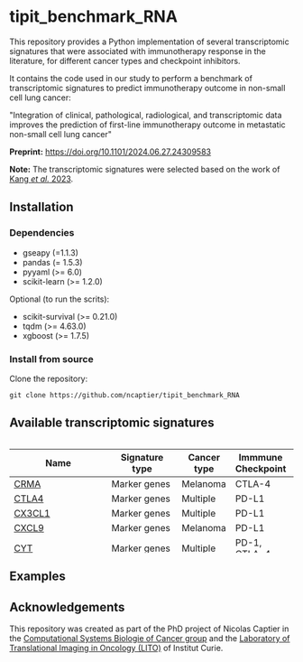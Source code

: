 # tipit_benchmark_RNA

This repository provides a Python implementation of several transcriptomic signatures that were associated with
immunotherapy response in the literature, for different cancer types and checkpoint inhibitors.

It contains the code used in our study to perform a benchmark of transcriptomic signatures to predict immunotherapy
outcome in non-small cell lung cancer:

"Integration of clinical, pathological, radiological, and transcriptomic data improves the prediction of first-line immunotherapy outcome in metastatic non-small cell lung cancer"

**Preprint:** https://doi.org/10.1101/2024.06.27.24309583


**Note:** The transcriptomic signatures were selected based on the work of [Kang *et al.* 2023](https://doi.org/10.3390/cancers15164094).
## Installation

### Dependencies
- gseapy (=1.1.3)
- pandas (= 1.5.3)
- pyyaml (>= 6.0)
- scikit-learn (>= 1.2.0)

Optional (to run the scrits):
- scikit-survival (>= 0.21.0)
- tqdm (>= 4.63.0)
- xgboost (>= 1.7.5)

### Install from source

Clone the repository: 

```
git clone https://github.com/ncaptier/tipit_benchmark_RNA
```

## Available transcriptomic signatures

<div style="height:200px;overflow:auto;">

| Name                                 | Signature type | Cancer type          | Immmune Checkpoint  | References                                                           |
|--------------------------------------|----------------|----------------------|---------------------|----------------------------------------------------------------------|
| [CRMA](/benchmark_RNA/signatures.py) | Marker genes   | Melanoma             | CTLA-4              | [Shukla *et al.*](https://doi.org/10.1016/j.cell.2018.03.026)        |
| [CTLA4]()                            | Marker genes   | Multiple             | PD-L1               | [Herbst *et al.*](https://doi.org/10.1038/nature14011)               |
| [CX3CL1]()                           | Marker genes   | Multiple             | PD-L1               | [Herbst *et al.*](https://doi.org/10.1038/nature14011)               |
| [CXCL9]()                            | Marker genes   | Melanoma             | PD-L1               | [Qu *et al.*](https://doi.org/10.1016/j.celrep.2020.107873)          |
| [CYT]()                              | Marker genes   | Multiple             | PD-1, CTLA-4        | [Rooney *et al.*](https://doi.org/10.1016/j.cell.2014.12.033)        |
| [EIGS]()                             | Marker genes   | Multiple             | PD-1                | [Ayers *et al.*](https://doi.org/10.1172/jci91190)                   |
| [ESCS]()                             | Marker genes   | Urothelial cancer    | PD-1                | [Wang *et al.*](https://doi.org/10.1038/s41467-018-05992-x)          |
| [FTBRS]()                            | Marker genes   | Multiple             | PD-L1               | [Mariathasan *et al.*](https://doi.org/10.1038/nature25501)          |
| [HLADRA]()                           | Marker genes   | Melanoma             | PD-1, PD-L1         | [Johnson *et al.*](https://doi.org/10.1038/ncomms10582)              |
| [HRH1]()                             | Marker genes   | Multiple             | PD-1, PD-L1, CTLA-4 | [Li *et al.*](https://doi.org/10.1016/j.ccell.2021.11.002)           |
| [IFNgamma]()                         | Marker genes   | Multiple             | PD-1                | [Ayers *et al.*](https://doi.org/10.1172/jci91190)                   |
| [Immunopheno]()                      | Marker genes   | Multiple             | PD-1, CTLA-4        | [Charoentong *et al.*](https://doi.org/10.1016/j.celrep.2016.12.019) |
| [IMPRES]()                           | Marker genes   | Melanoma             | PD-1, CTLA-4        | [Auslander *et al.*](https://doi.org/10.1038/s41591-018-0157-9)      |
| [IRG]()                              | Marker genes   | Cervical cancer      | PD-1, PD-L1, CTLA-4 | [Yang *et al.*](https://doi.org/10.1080/2162402x.2019.1659094)       |
| [MPS]()                              | Marker genes   | Melanoma             | PD-1, CTLA-4        | [Pérez-Guijarro *et al.*](https://doi.org/10.1038/s41591-020-0818-3) |
| [PD1]()                              | Marker genes   | Multiple             | PD-1                | [Taube *et al.*](https://doi.org/10.1158/1078-0432.ccr-13-3271)      |
| [PDL1]()                             | Marker genes   | Multiple             | PD-1, PD-L1         | [Herbst *et al.*](https://doi.org/10.1038/nature14011)               |
| [PDL2]()                             | Marker genes   | Multiple             | PD-1                | [Yearley *et al.*](https://doi.org/10.1158/1078-0432.ccr-16-1761)    |
| [Renal101]()                         | Marker genes   | Renal cell carcinoma | PD-1, PD-L1         | [Motzer *et al.*](https://doi.org/10.1038/s41591-020-1044-8)         |
| [TIG]()                              | Marker genes   | Multiple             | PD-1                | [Cristescu *et al.*](https://doi.org/10.1126/science.aar3593)        |
| [TLS]()                              | Marker genes   | Melanoma             | PD-1, CTLA-4        | [Cabrita *et al.*](https://doi.org/10.1038/s41586-019-1914-8)        | 
| [TME]()                              | Marker genes   | Gastric cancer       | PD-1, PD-L1, CTLA-4 | [Zeng *et al.*](https://doi.org/10.1158/2326-6066.cir-18-0436)       |
| [APM]()                              | GSEA           | Renal cell carcinoma | PD-1                | [Senbabaoglu *et al.*](https://doi.org/10.1186/s13059-016-1092-z)    |
| [CECMdown]()                         | GSEA           | Multiple             | PD-1                | [Chakravarthy *et al.*](https://doi.org/10.1038/s41467-018-06654-8)  |
| [CECMup]()                           | GSEA           | Multiple             | PD-1                | [Chakravarthy *et al.*](https://doi.org/10.1038/s41467-018-06654-8)  |
| [IIS]()                              | GSEA           | Renal cell carcinoma | PD-1                | [Senbabaoglu *et al.*](https://doi.org/10.1186/s13059-016-1092-z)    |
| [IMS]()                              | GSEA           | Gastric cancer       | PD-1, PD-L1         | [Lin *et al.*](https://doi.org/10.1038/s41525-021-00249-x)           |
| [IPRES]()                            | GSEA           | Multiple             | PD-1                | [Hugo *et al.*](https://doi.org/10.1016/j.cell.2016.02.065)          |
| [MFP]()                              | GSEA           | Multiple             | PD-1, PD-L1, CTLA-4 | [Bagaev *et al.*](https://doi.org/10.1016/j.ccell.2021.04.014)       |
| [MIAS]()                             | GSEA           | Melanoma             | PD-1                | [Wu *et al.*](https://doi.org/10.1038/s41467-021-27651-4)            |
| [PASSPRE]()                          | GSEA           | Melanoma             | PD-1                | [Du *et al.*](https://doi.org/10.1038/s41467-021-26299-4)            |
| [TIS]()                              | GSEA           | Renal cell carcinoma | PD-1                | [Senbabaoglu *et al.*](https://doi.org/10.1186/s13059-016-1092-z)    |
| [CD8T_CIBERSORT]()                   | Deconvolution  | Multiple             | PD-1                | [Tumeh *et al.*](https://doi.org/10.1038/nature13954)                |
| [CD8T_MCPcounter]()                  | Deconvolution  | Multiple             | PD-1                | [Tumeh *et al.*](https://doi.org/10.1038/nature13954)                |
| [CD8T_Xcell]()                       | Deconvolution  | Multiple             | PD-1                | [Tumeh *et al.*](https://doi.org/10.1038/nature13954)                |
| [Immuno_CIBERSORT]()                 | Deconvolution  | Melanoma             | PD-1                | [Nie *et al.*](https://doi.org/10.18632/aging.102556)                |


</div>

## Examples 

## Acknowledgements

This repository was created as part of the PhD project of Nicolas Captier in the 
[Computational Systems Biologie of Cancer group](https://institut-curie.org/team/barillot) and the [ Laboratory of Translational Imaging in Oncology (LITO)](https://www.lito-web.fr/en/) of Institut Curie.
